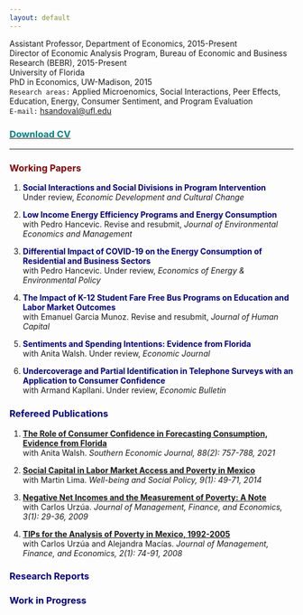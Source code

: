 ```yaml
---
layout: default
---
```


Assistant Professor, Department of Economics, 2015-Present  
Director of Economic Analysis Program, Bureau of Economic and Business Research (BEBR), 2015-Present  
University of Florida  
PhD in Economics, UW-Madison, 2015  
`Research areas:` Applied Microenomics, Social Interactions, Peer Effects, Education, Energy, Consumer Sentiment, and Program Evaluation  
`E-mail:` hsandoval@ufl.edu 

### [<span style="color: teal"> Download CV </span>](https://github.com/hhsandoval/hhsandoval.github.io/files/7698132/202111.CV.HS.pdf)

* * *

### <span style="color: maroon"> Working Papers </span>

1. <span style="color: navy"> **Social Interactions and Social Divisions in Program Intervention** </span>  
   Under review, *Economic Development and Cultural Change*

2.  <span style="color: navy"> **Low Income Energy Efficiency Programs and Energy Consumption** </span>  
   with Pedro Hancevic. Revise and resubmit, *Journal of Environmental Economics and Management*

3.  <span style="color: navy"> **Differential Impact of COVID-19 on the Energy Consumption of Residential and Business Sectors** </span>  
   with Pedro Hancevic. Under review, *Economics of Energy & Environmental Policy*

4.  <span style="color: navy"> **The Impact of K-12 Student Fare Free Bus Programs on Education and Labor Market Outcomes** </span>  
   with Emanuel Garcia Munoz. Revise and resubmit, *Journal of Human Capital*

5.  <span style="color: navy"> **Sentiments and Spending Intentions: Evidence from Florida** </span>  
   with Anita Walsh. Under review, *Economic Journal*

6.  <span style="color: navy"> **Undercoverage and Partial Identification in Telephone Surveys with an Application to Consumer Confidence** </span>  
   with Armand Kapllani. Under review, *Economic Bulletin*

### <span style="color: navy"> Refereed Publications </span>

1. **[The Role of Consumer Confidence in Forecasting Consumption, Evidence from Florida](https://doi.org/10.1002/soej.12528)**  
   with Anita Walsh. *Southern Economic Journal, 88(2): 757-788, 2021*

2. **[Social Capital in Labor Market Access and Poverty in Mexico](http://biblioteca.ciess.org/adiss/r458/social_capital_in_labor_market_access_and_poverty_in_mexico)**  
  with Martin Lima. *Well-being and Social Policy, 9(1): 49-71, 2014*

3. **[Negative Net Incomes and the Measurement of Poverty: A Note](https://ideas.repec.org/a/ega/rafega/200903.html)**  
   with Carlos Urzúa. *Journal of Management, Finance, and Economics, 3(1): 29-36, 2009*

4. **[TIPs for the Analysis of Poverty in Mexico, 1992-2005](https://ideas.repec.org/a/ega/rafega/200806.html)**  
   with Carlos Urzúa and Alejandra Macías. *Journal of Management, Finance, and Economics, 2(1): 74-91, 2008*

### <span style="color: navy"> Research Reports </span>

### <span style="color: navy"> Work in Progress </span>


<!-- ![Hector](https://user-images.githubusercontent.com/95992942/145701862-438f789f-30d0-4143-948b-695a9c4d9f90.jpg)

For more details see [Basic writing and formatting syntax](https://docs.github.com/en/github/writing-on-github/getting-started-with-writing-and-formatting-on-github/basic-writing-and-formatting-syntax).

### Jekyll Themes

Your Pages site will use the layout and styles from the Jekyll theme you have selected in your [repository settings](https://github.com/hhsandoval/hhsandoval.github.io/settings/pages). The name of this theme is saved in the Jekyll `_config.yml` configuration file.

### Support or Contact

Having trouble with Pages? Check out our [documentation](https://docs.github.com/categories/github-pages-basics/) or [contact support](https://support.github.com/contact) and we’ll help you sort it out.
 -->

